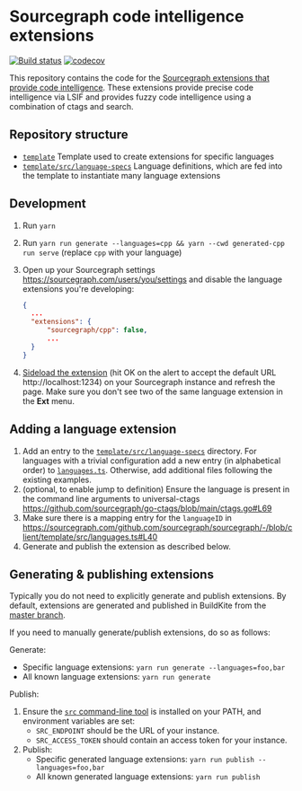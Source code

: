 # Sourcegraph code intelligence extensions

[![Build status](https://badge.buildkite.com/6766067d76ccea068c30c6e143919363b24accd235892bfa07.svg)](https://buildkite.com/sourcegraph/code-intel-extensions)
[![codecov](https://codecov.io/gh/sourcegraph/code-intel-extensions/branch/master/graph/badge.svg)](https://codecov.io/gh/sourcegraph/code-intel-extensions)

This repository contains the code for the [Sourcegraph extensions that provide code intelligence](https://sourcegraph.com/extensions?query=category%3A%22Programming+languages%22). These extensions provide precise code intelligence via LSIF and provides fuzzy code intelligence using a combination of ctags and search.

## Repository structure

- [`template`](./template) Template used to create extensions for specific languages
- [`template/src/language-specs`](./template/src/language-specs) Language definitions, which are fed into the template to instantiate many language extensions

## Development

1. Run `yarn`
2. Run `yarn run generate --languages=cpp && yarn --cwd generated-cpp run serve` (replace `cpp` with your language)
3. Open up your Sourcegraph settings https://sourcegraph.com/users/you/settings and disable the language extensions you're developing:

   ```json
   {
     ...
     "extensions": {
         "sourcegraph/cpp": false,
         ...
     }
   }
   ```

4. [Sideload the extension](https://docs.sourcegraph.com/extensions/authoring/local_development) (hit OK on the alert to accept the default URL http://localhost:1234) on your Sourcegraph instance and refresh the page. Make sure you don't see two of the same language extension in the **Ext** menu.

## Adding a language extension

1. Add an entry to the [`template/src/language-specs`](template/src/language-specs) directory. For languages with a trivial configuration add a new entry (in alphabetical order) to [`languages.ts`](template/src/language-specs/languages.ts). Otherwise, add additional files following the existing examples.
2. (optional, to enable jump to definition) Ensure the language is present in the command line arguments to universal-ctags https://github.com/sourcegraph/go-ctags/blob/main/ctags.go#L69
3. Make sure there is a mapping entry for the `languageID` in https://sourcegraph.com/github.com/sourcegraph/sourcegraph/-/blob/client/template/src/languages.ts#L40
4. Generate and publish the extension as described below.

## Generating & publishing extensions

Typically you do not need to explicitly generate and publish extensions. By default, extensions are generated and published in BuildKite from the [master branch](https://buildkite.com/sourcegraph/code-intel-extensions/builds?branch=master).

If you need to manually generate/publish extensions, do so as follows:

Generate:

- Specific language extensions: `yarn run generate --languages=foo,bar`
- All known language extensions: `yarn run generate`

Publish:

1. Ensure the [`src` command-line tool](https://github.com/sourcegraph/src-cli)
   is installed on your PATH, and environment variables are set:
   - `SRC_ENDPOINT` should be the URL of your instance.
   - `SRC_ACCESS_TOKEN` should contain an access token for your instance.
2. Publish:
   - Specific generated language extensions: `yarn run publish --languages=foo,bar`
   - All known generated language extensions: `yarn run publish`
